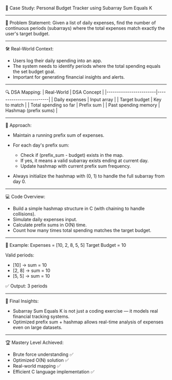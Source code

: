 📄 Case Study: Personal Budget Tracker using Subarray Sum Equals K

---------------------------------------------------
🎯 Problem Statement:
Given a list of daily expenses, find the number of continuous periods (subarrays) where the total expenses match exactly the user's target budget.

---------------------------------------------------
🛠 Real-World Context:
- Users log their daily spending into an app.
- The system needs to identify periods where the total spending equals the set budget goal.
- Important for generating financial insights and alerts.

---------------------------------------------------
🔍 DSA Mapping:
| Real-World            | DSA Concept            |
|------------------------|-------------------------|
| Daily expenses         | Input array             |
| Target budget          | Key to match            |
| Total spending so far  | Prefix sum              |
| Past spending memory   | Hashmap (prefix sums)   |

---------------------------------------------------
🧠 Approach:
- Maintain a running prefix sum of expenses.
- For each day's prefix sum:
    - Check if (prefix_sum - budget) exists in the map.
    - If yes, it means a valid subarray exists ending at current day.
    - Update hashmap with current prefix sum frequency.

- Always initialize the hashmap with (0, 1) to handle the full subarray from day 0.

---------------------------------------------------
💻 Code Overview:
- Build a simple hashmap structure in C (with chaining to handle collisions).
- Simulate daily expenses input.
- Calculate prefix sums in O(N) time.
- Count how many times total spending matches the target budget.

---------------------------------------------------
🧪 Example:
Expenses = [10, 2, 8, 5, 5]
Target Budget = 10

Valid periods:
- [10] → sum = 10
- [2, 8] → sum = 10
- [5, 5] → sum = 10

✅ Output: 3 periods

---------------------------------------------------
🚀 Final Insights:
- Subarray Sum Equals K is not just a coding exercise — it models real financial tracking systems.
- Optimized prefix sum + hashmap allows real-time analysis of expenses even on large datasets.

---------------------------------------------------
🏆 Mastery Level Achieved:
- Brute force understanding ✅
- Optimized O(N) solution ✅
- Real-world mapping ✅
- Efficient C language implementation ✅

